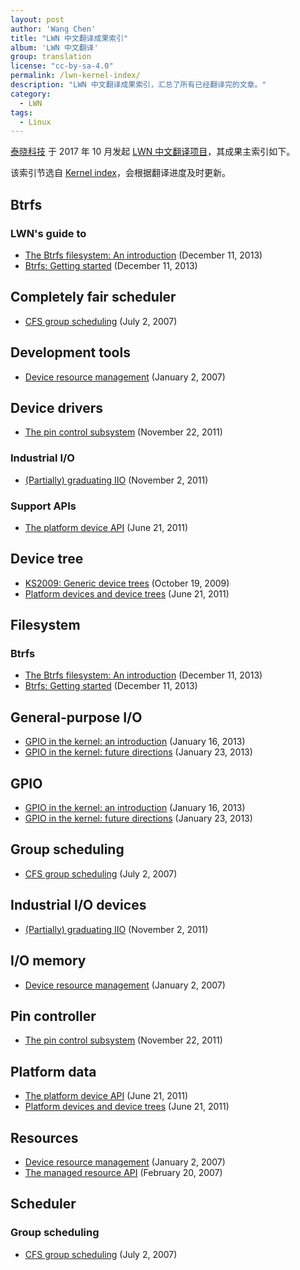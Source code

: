 ```yaml
---
layout: post
author: 'Wang Chen'
title: "LWN 中文翻译成果索引"
album: 'LWN 中文翻译'
group: translation
license: "cc-by-sa-4.0"
permalink: /lwn-kernel-index/
description: "LWN 中文翻译成果索引，汇总了所有已经翻译完的文章。"
category:
  - LWN
tags:
  - Linux
---
```


[泰晓科技][1] 于 2017 年 10 月发起 [LWN 中文翻译项目][2]，其成果主索引如下。

该索引节选自 [Kernel index](https://lwn.net/Kernel/Index/)，会根据翻译进度及时更新。

## Btrfs

### LWN's guide to
- [The Btrfs filesystem: An introduction](/lwn-576276-the-btrfs-filesystem-an-introduction) (December 11, 2013)
- [Btrfs: Getting started](/lwn-577218-btrfs-getting-started/) (December 11, 2013)

## Completely fair scheduler
- [CFS group scheduling](/lwn-240474-cfs-group-scheduling) (July 2, 2007)

## Development tools

- [Device resource management](/lwn-215996-device-resource-management) (January 2, 2007)

## Device drivers

- [The pin control subsystem](/lwn-468759-pincontrol-subsystem) (November 22, 2011)

### Industrial I/O

- [(Partially) graduating IIO](/lwn-465358-graduating-iio) (November 2, 2011)

### Support APIs

- [The platform device API](/lwn-448499-platform-device-api) (June 21, 2011)

## Device tree

- [KS2009: Generic device trees](/lwn-357487-generic-device-trees) (October 19, 2009)
- [Platform devices and device trees](/lwn-448502-platform-devices-and-device-trees) (June 21, 2011)

## Filesystem

### Btrfs
- [The Btrfs filesystem: An introduction](/lwn-576276-the-btrfs-filesystem-an-introduction) (December 11, 2013)
- [Btrfs: Getting started](/lwn-577218-btrfs-getting-started/) (December 11, 2013)

## General-purpose I/O
- [GPIO in the kernel: an introduction](/lwn-532714-gpio-in-the-kernel) (January 16, 2013)
- [GPIO in the kernel: future directions](/lwn-533632-gpio-in-the-kernel-future-directions) (January 23, 2013)

## GPIO
- [GPIO in the kernel: an introduction](/lwn-532714-gpio-in-the-kernel) (January 16, 2013)
- [GPIO in the kernel: future directions](/lwn-533632-gpio-in-the-kernel-future-directions) (January 23, 2013)

## Group scheduling
- [CFS group scheduling](/lwn-240474-cfs-group-scheduling) (July 2, 2007)

## Industrial I/O devices

- [(Partially) graduating IIO](/lwn-465358-graduating-iio) (November 2, 2011)

## I/O memory
- [Device resource management](/lwn-215996-device-resource-management) (January 2, 2007)

## Pin controller
- [The pin control subsystem](/lwn-468759-pincontrol-subsystem) (November 22, 2011)

## Platform data
- [The platform device API](/lwn-448499-platform-device-api) (June 21, 2011)
- [Platform devices and device trees](/lwn-448502-platform-devices-and-device-trees) (June 21, 2011)

## Resources
- [Device resource management](/lwn-215996-device-resource-management) (January 2, 2007)
- [The managed resource API](/lwn-222860-the-managed-resource-api) (February 20, 2007)

## Scheduler

### Group scheduling
- [CFS group scheduling](/lwn-240474-cfs-group-scheduling) (July 2, 2007)


[1]: http://tinylab.org
[2]: http://tinylab.org/lwn
